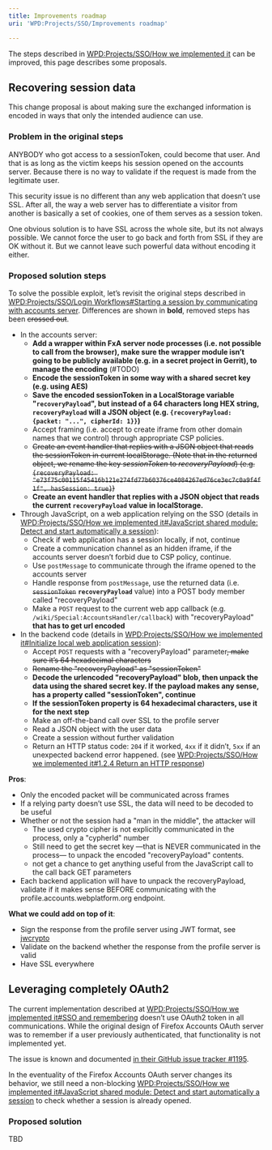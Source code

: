 ```yaml
---
title: Improvements roadmap
uri: 'WPD:Projects/SSO/Improvements roadmap'

---
```

The steps described in [WPD:Projects/SSO/How we implemented it](/WPD:Projects/SSO/How_we_implemented_it) can be improved, this page describes some proposals.

## <span>Recovering session data</span>

This change proposal is about making sure the exchanged information is encoded in ways that only the intended audience can use.

### <span>Problem in the original steps</span>

ANYBODY who got access to a sessionToken, could become that user. And that is as long as the victim keeps his session opened on the accounts server. Because there is no way to validate if the request is made from the legitimate user.

This security issue is no different than any web application that doesn’t use SSL. After all, the way a web server has to differentiate a visitor from another is basically a set of cookies, one of them serves as a session token.

One obvious solution is to have SSL across the whole site, but its not always possible. We cannot force the user to go back and forth from SSL if they are OK without it. But we cannot leave such powerful data without encoding it either.

### <span>Proposed solution steps</span>

To solve the possible exploit, let’s revisit the original steps described in [WPD:Projects/SSO/Login Workflows\#Starting a session by communicating with accounts server](/WPD:Projects/SSO/Login_Workflows#Starting_a_session_by_communicating_with_accounts_server). Differences are shown in **bold**, removed steps has been ~~crossed out~~.

-   In the accounts server:
    -   **Add a wrapper within FxA server node processes (i.e. not possible to call from the browser), make sure the wrapper module isn’t going to be publicly available (e.g. in a secret project in Gerrit), to manage the encoding** (\#TODO)
    -   **Encode the sessionToken in some way with a shared secret key (e.g. using AES)**
    -   **Save the encoded sessionToken in a LocalStorage variable "`recoveryPayload`", but instead of a 64 characters long HEX string, `recoveryPayload` will a JSON object (e.g. `{recoveryPayload: {packet: "...", cipherId: 1}}`)**
    -   Accept framing (i.e. accept to create iframe from other domain names that we control) through appropriate CSP policies.
    -   ~~Create an event handler that replies with a JSON object that reads the sessionToken in current localStorage. (Note that in the returned object, we rename the key *sessionToken* to *recoveryPayload*) (e.g. `{recoveryPayload: "e73f75c00115f45416b121e274fd77b60376ce4084267ed76ce3ec7c0a9f4f1f", hasSession: true}`)~~
    -   **Create an event handler that replies with a JSON object that reads the current `recoveryPayload` value in localStorage.**
-   Through JavaScript, on a web application relying on the SSO (details in [WPD:Projects/SSO/How we implemented it\#JavaScript shared module: Detect and start automatically a session](/WPD:Projects/SSO/How_we_implemented_it#JavaScript_shared_module:_Detect_and_start_automatically_a_session)):
    -   Check if web application has a session locally, if not, continue
    -   Create a communication channel as an hidden iframe, if the accounts server doesn’t forbid due to CSP policy, continue.
    -   Use `postMessage` to communicate through the iframe opened to the accounts server
    -   Handle response from `postMessage`, use the returned data (i.e. ~~`sessionToken`~~ **`recoveryPayload`** value) into a POST body member called "recoveryPayload"
    -   Make a `POST` request to the current web app callback (e.g. `/wiki/Special:AccountsHandler/callback`) with "recoveryPayload" **that has to get url encoded**
-   In the backend code (details in [WPD:Projects/SSO/How we implemented it\#Initialize local web application session](/WPD:Projects/SSO/How_we_implemented_it#Initialize_local_web_application_session)):
    -   Accept `POST` requests with a "recoveryPayload" parameter~~, make sure it’s 64 hexadecimal characters~~
    -   ~~Rename the "recoveryPayload" as "sessionToken"~~
    -   **Decode the urlencoded "recoveryPayload" blob, then unpack the data using the shared secret key. If the payload makes any sense, has a property called "sessionToken", continue**
    -   **If the sessionToken property is 64 hexadecimal characters, use it for the next step**
    -   Make an off-the-band call over SSL to the profile server
    -   Read a JSON object with the user data
    -   Create a session without further validation
    -   Return an HTTP status code: `204` if it worked, `4xx` if it didn’t, `5xx` if an unexpected backend error happened. (see [WPD:Projects/SSO/How we implemented it\#1.2.4 Return an HTTP response](/WPD:Projects/SSO/How_we_implemented_it#1.2.4_Return_an_HTTP_response))

**Pros**:

-   Only the encoded packet will be communicated across frames
-   If a relying party doesn’t use SSL, the data will need to be decoded to be useful
-   Whether or not the session had a "man in the middle", the attacker will
    -   The used crypto cipher is not explicitly communicated in the process, only a "cypherId" number
    -   Still need to get the secret key —that is NEVER communicated in the process— to unpack the encoded "recoveryPayload" contents.
    -   not get a chance to get anything useful from the JavaScript call to the call back GET parameters
-   Each backend application will have to unpack the recoveryPayload, validate if it makes sense BEFORE communicating with the profile.accounts.webplatform.org endpoint.

**What we could add on top of it**:

-   Sign the response from the profile server using JWT format, see [jwcrypto](https://github.com/mozilla/jwcrypto)
-   Validate on the backend whether the response from the profile server is valid
-   Have SSL everywhere

## <span>Leveraging completely OAuth2</span>

The current implementation described at [WPD:Projects/SSO/How we implemented it\#SSO and remembering](/WPD:Projects/SSO/How_we_implemented_it#SSO_and_remembering) doesn’t use OAuth2 token in all communications. While the original design of Firefox Accounts OAuth server was to remember if a user previously authenticated, that functionality is not implemented yet.

The issue is known and documented [in their GitHub issue tracker \#1195](https://github.com/mozilla/fxa-content-server/issues/1195).

In the eventuality of the Firefox Accounts OAuth server changes its behavior, we still need a non-blocking [WPD:Projects/SSO/How we implemented it\#JavaScript shared module: Detect and start automatically a session](/WPD:Projects/SSO/How_we_implemented_it#JavaScript_shared_module:_Detect_and_start_automatically_a_session) to check whether a session is already opened.

### <span>Proposed solution</span>

TBD